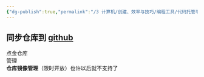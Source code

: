 ```yaml
---
{"dg-publish":true,"permalink":"/3 计算机/创建、效率与技巧/编程工具/代码托管平台/gitee/gitee仓库自动备份github/","title":"gitee仓库自动备份github"}
---
```



## 同步仓库到 [github](../github/github.md)
点金仓库  
管理  
**仓库镜像管理**（限时开放）也许以后就不支持了